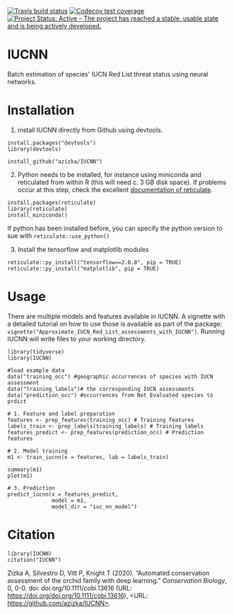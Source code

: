 [![Travis build status](https://travis-ci.com/azizka/IUCNN.svg?branch=master)](https://travis-ci.com/azizka/IUCNN)
[![Codecov test coverage](https://codecov.io/gh/azizka/IUCNN/branch/master/graph/badge.svg)](https://codecov.io/gh/azizka/IUCNN?branch=master)
[![Project Status: Active – The project has reached a stable, usable state and is being actively developed.](https://www.repostatus.org/badges/latest/active.svg)](https://www.repostatus.org/#active)

# IUCNN
Batch estimation of species' IUCN Red List threat status using neural networks.


# Installation
1. install IUCNN directly from Github using devtools. 
```{r}
install.packages("devtools")
library(devtools)

install_github("azizka/IUCNN")
```

2. Python needs to be installed, for instance using miniconda and reticulated from within R (this will need c. 3 GB disk space).
If problems occur at this step, check the excellent [documentation of reticulate](https://rstudio.github.io/reticulate/index.html).
```{r}
install.packages(reticulate)
library(reticulate)
install_miniconda()
```
If python has been installed before, you can specify the python version to sue with `reticulate::use_python()`


3. Install the tensorflow and matplotlib modules
```{r}
reticulate::py_install("tensorflow==2.0.0", pip = TRUE)
reticulate::py_install("matplotlib", pip = TRUE)
```

# Usage
There are multiple models and features available in IUCNN. A vignette with a detailed tutorial on how to use those is available as part of the package: `vignette("Approximate_IUCN_Red_List_assessments_with_IUCNN")`. Running IUCNN will write files to your working directory.

```{r}
library(tidyverse)
library(IUCNN)

#load example data 
data("training_occ") #geographic occurrences of species with IUCN assessment
data("training_labels")# the corresponding IUCN assessments
data("prediction_occ") #occurrences from Not Evaluated species to prdict

# 1. Feature and label preparation
features <- prep_features(training_occ) # Training features
labels_train <- prep_labels(training_labels) # Training labels
features_predict <- prep_features(prediction_occ) # Prediction features

# 2. Model training
m1 <- train_iucnn(x = features, lab = labels_train)

summary(m1)
plot(m1)

# 3. Prediction
predict_iucnn(x = features_predict,
              model = m1,
              model_dir = "iuc_nn_model")
```

# Citation
```{r}
library(IUCNN)
citation("IUCNN")
```

Zizka A, Silvestro D, Vitt P, Knight T (2020). “Automated conservation assessment of the orchid family with deep
learning.” _Conservation Biology_, 0, 0-0. doi: doi.org/10.1111/cobi.13616 (URL: https://doi.org/doi.org/10.1111/cobi.13616),
<URL: https://github.com/azizka/IUCNN>.
